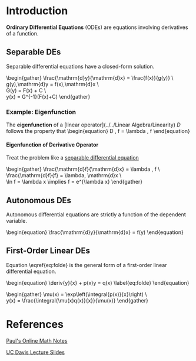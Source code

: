 # Introduction

**Ordinary Differential Equations** (ODEs) are equations involving derivatives of a function.

## Separable DEs
Separable differential equations have a closed-form solution.

\begin{gather}
\frac{\mathrm{d}y}{\mathrm{d}x} = \frac{f(x)}{g(y)} \\\
g(y)\,\mathrm{d}y = f(x)\,\mathrm{d}x \\\
G(y)  = F(x) + C \\\
y(x) = G^{-1}(F(x)+C)
\end{gather}

### Example: Eigenfunction
The **eigenfunction** of a [linear operator](../../Linear Algebra/Linearity) $D$ follows the property that
\begin{equation}
D \, f = \lambda \, f
\end{equation}

#### Eigenfunction of Derivative Operator

Treat the problem like a [separable differential equation](./Home#introduction_separable-des)

\begin{gather}
\frac{\mathrm{d}f}{\mathrm{d}x} = \lambda \, f \\\
\frac{\mathrm{d}f}{f} = \lambda\, \mathrm{d}x \\\
\ln f = \lambda x \implies f = e^{\lambda x}
\end{gather}


## Autonomous DEs
Autonomous differential equations are strictly a function of the dependent variable.

\begin{equation}
\frac{\mathrm{d}y}{\mathrm{d}x} = f(y)
\end{equation}

## First-Order Linear DEs

Equation \eqref{eq:folde} is the general form of a first-order linear differential equation.

\begin{equation}
\deriv{y}{x} + p(x)y = q(x)
\label{eq:folde}
\end{equation}

\begin{gather}
\mu(x) = \exp\left(\integral{p(x)}{x}\right) \\\
y(x) = \frac{\integral{\mu(x)q(x)}{x}}{\mu(x)}
\end{gather}

# References

[Paul's Online Math Notes](http://tutorial.math.lamar.edu/Classes/DE/Linear.aspx)

[UC Davis Lecture Slides](https://www.math.ucdavis.edu/~thomases/W11_16C1_lec_1_7_11.pdf)